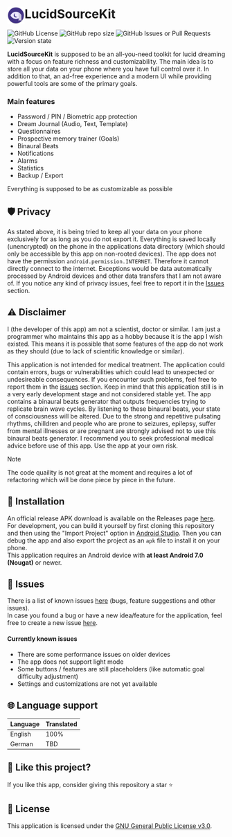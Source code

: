 # <img alt="LucidSourceKit-Icon" align="left" src="https://raw.githubusercontent.com/BitFlaker/lucidsourcekit/main/.github/icon.png" height="40px" /> LucidSourceKit
![GitHub License](https://img.shields.io/github/license/BitFlaker/lucidsourcekit)
![GitHub repo size](https://img.shields.io/github/repo-size/BitFlaker/lucidsourcekit)
![GitHub Issues or Pull Requests](https://img.shields.io/github/issues/BitFlaker/lucidsourcekit)
![Version state](https://img.shields.io/badge/version_state-nightly-A04EED)

**LucidSourceKit** is supposed to be an all-you-need toolkit for lucid dreaming with a focus on feature richness and customizability. The main idea is to store all your data on your phone where you have full control over it. In addition to that, an ad-free experience and a modern UI while providing powerful tools are some of the primary goals.

### Main features
* Password / PIN / Biometric app protection
* Dream Journal (Audio, Text, Template)
* Questionnaires
* Prospective memory trainer (Goals)
* Binaural Beats
* Notifications
* Alarms
* Statistics
* Backup / Export

Everything is supposed to be as customizable as possible

## 🛡️ Privacy
As stated above, it is being tried to keep all your data on your phone exclusively for as long as you do not export it. Everything is saved locally (unencrypted) on the phone in the applications data directory (which should only be accessible by this app on non-rooted devices). The app does not have the permission `android.permission.INTERNET`. Therefore it cannot directly connect to the internet. Exceptions would be data automatically processed by Android devices and other data transfers that I am not aware of. If you notice any kind of privacy issues, feel free to report it in the [Issues](https://github.com/BitFlaker/lucidsourcekit/issues) section.

## ⚠️ Disclaimer
I (the developer of this app) am not a scientist, doctor or similar. I am just a programmer who maintains this app as a hobby because it is the app I wish existed. This means it is possible that some features of the app do not work as they should (due to lack of scientific knowledge or similar).

This application is not intended for medical treatment. The application could contain errors, bugs or vulnerabilities which could lead to unexpected or undesireable consequences. If you encounter such problems, feel free to report them in the [issues](https://github.com/BitFlaker/lucidsourcekit/issues) section. Keep in mind that this application still is in a very early development stage and not considered stable yet. The app contains a binaural beats generator that outputs frequencies trying to replicate brain wave cycles. By listening to these binaural beats, your state of consciousness will be altered. Due to the strong and repetitive pulsating rhythms, chilldren and people who are prone to seizures, epilepsy, suffer from mental illnesses or are pregnant are strongly advised not to use this binaural beats generator. I recommend you to seek professional medical advice before use of this app.
Use the app at your own risk.

> [!NOTE]
> The code quaility is not great at the moment and requires a lot of refactoring which will be done piece by piece in the future.

## 🚀 Installation
An official release APK download is available on the Releases page [here](https://github.com/BitFlaker/lucidsourcekit/releases). 
For development, you can build it yourself by first cloning this repository and then using the "Import Project" option in [Android Studio](https://developer.android.com/studio?hl=de). Then you can debug the app and also export the project as an `apk` file to install it on your phone. \
This application requires an Android device with **at least Android 7.0 (Nougat)** or newer.

## 🎯 Issues
There is a list of known issues [here](https://github.com/BitFlaker/lucidsourcekit/issues) (bugs, feature suggestions and other issues).\
In case you found a bug or have a new idea/feature for the application, feel free to create a new issue [here](https://github.com/BitFlaker/lucidsourcekit/issues/new).

#### Currently known issues
* There are some performance issues on older devices
* The app does not support light mode
* Some buttons / features are still placeholders (like automatic goal difficulty adjustment)
* Settings and customizations are not yet available

## 🌐 Language support
| Language | Translated |
|----------|------------|
| English  | 100%       |
| German   | TBD        |

## 💫 Like this project?
If you like this app, consider giving this repository a star ⭐

## 📜 License
This application is licensed under the [GNU General Public License v3.0](https://choosealicense.com/licenses/gpl-3.0/).
